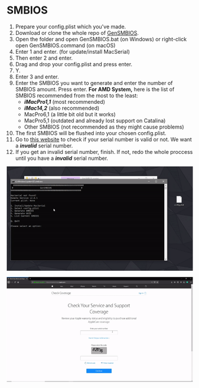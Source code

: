 # SMBIOS

1. Prepare your config.plist which you've made.
2. Download or clone the whole repo of [GenSMBIOS](https://github.com/corpnewt/GenSMBIOS).
3. Open the folder and open GenSMBIOS.bat \(on Windows\) or right-click open GenSMBIOS.command \(on macOS\)
4. Enter 1 and enter. \(for update/install MacSerial\)
5. Then enter 2 and enter.
6. Drag and drop your config.plist and press enter.
7. Y.
8. Enter 3 and enter.
9. Enter the SMBIOS you want to generate and enter the number of SMBIOS amount. Press enter. **For AMD System,** here is the list of SMBIOS recommended from the most to the least: 
    - _**iMacPro1,1**_ \(most recommended\) 
    - _**iMac14,2**_ \(also recommended\)
    - MacPro6,1 \(a little bit old but it works\)
    - MacPro5,1 \(outdated and already lost support on Catalina\)
    - Other SMBIOS \(not recommended as they might cause problems\)
10. The first SMBIOS will be flushed into your chosen config.plist.
11. Go to [this website](https://checkcoverage.apple.com/) to check if your serial number is valid or not. We want a _**invalid**_ serial number.
12. If you get an invalid serial number, finish. If not, redo the whole proccess until you have a _**invalid**_ serial number.

![Steps 1 - 10 \(Generating SMBIOS\)](../../../_images/ezgif-5-2d971096ef3a.gif)

![Steps 11 - 12 \(Checking Serial Number\)](../../../_images/ezgif-5-776e8fe4f7f4.gif)



